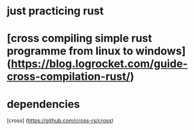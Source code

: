 # just practicing rust

# [cross compiling simple rust programme from linux to windows] (https://blog.logrocket.com/guide-cross-compilation-rust/)

# dependencies
[cross] (https://github.com/cross-rs/cross)


